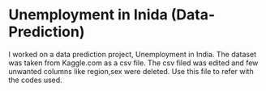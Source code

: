 # Unemployment in Inida (Data-Prediction)
I worked on a data prediction project, Unemployment in India.
The dataset was taken from Kaggle.com as a csv file.
The csv filed was edited and few unwanted columns like region,sex were deleted.
Use this file to refer with the codes used.
